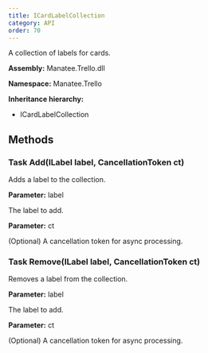 ```yaml
---
title: ICardLabelCollection
category: API
order: 70
---
```


A collection of labels for cards.

**Assembly:** Manatee.Trello.dll

**Namespace:** Manatee.Trello

**Inheritance hierarchy:**

- ICardLabelCollection

## Methods

### Task Add(ILabel label, CancellationToken ct)

Adds a label to the collection.

**Parameter:** label

The label to add.

**Parameter:** ct

(Optional) A cancellation token for async processing.

### Task Remove(ILabel label, CancellationToken ct)

Removes a label from the collection.

**Parameter:** label

The label to add.

**Parameter:** ct

(Optional) A cancellation token for async processing.


